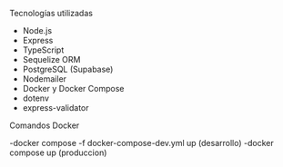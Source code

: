 Tecnologías utilizadas

- Node.js
- Express
- TypeScript
- Sequelize ORM
- PostgreSQL (Supabase)
- Nodemailer
- Docker y Docker Compose
- dotenv
- express-validator

Comandos Docker

-docker compose -f docker-compose-dev.yml up (desarrollo)
-docker compose up (produccion)


